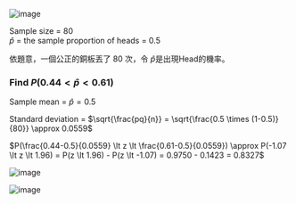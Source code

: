 ![image](https://github.com/user-attachments/assets/6595d8dc-ab44-4e8e-979f-50ac4dec2897)

Sample size = 80  
$\hat{p}$ = the sample proportion of heads = 0.5

依題意，一個公正的銅板丟了 80 次，令 $\hat{p}$是出現Head的機率。

### Find $P(0.44 \lt \hat{p} \lt 0.61)$

Sample mean = $\hat{p} = 0.5$  

Standard deviation = $\sqrt{\frac{pq}{n}} = \sqrt{\frac{0.5 \times (1-0.5)}{80}} \approx 0.0559$  

$P(\frac{0.44-0.5}{0.0559} \lt z \lt \frac{0.61-0.5}{0.0559}) \approx P(-1.07 \lt z \lt 1.96) = P(z \lt 1.96) - P(z \lt -1.07) = 0.9750 - 0.1423 = 0.8327$

![image](https://github.com/user-attachments/assets/d9df4b31-78a6-46b4-a20f-a1bb6ac9d0af)

![image](https://github.com/user-attachments/assets/84dd60d7-32f9-4d32-b35d-8b64eda56e51)

